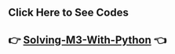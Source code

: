 ## Click Here to See Codes 

## 👉 [Solving-M3-With-Python](https://github.com/prathameshks/solving-M3-with-python.git) 👈
